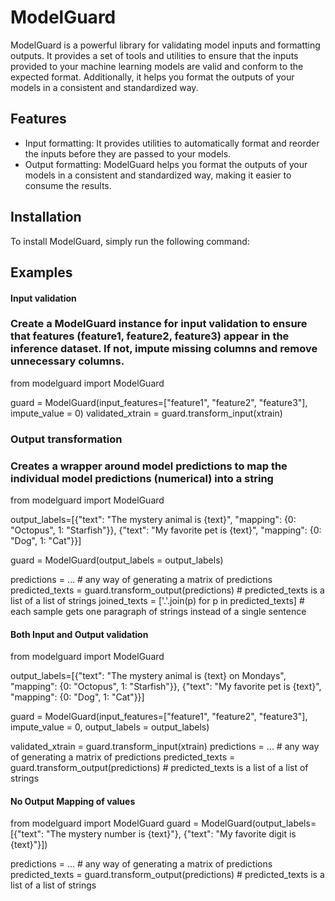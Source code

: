 # ModelGuard

ModelGuard is a powerful library for validating model inputs and formatting outputs. It provides a set of tools and utilities to ensure that the inputs provided to your machine learning models are valid and conform to the expected format. Additionally, it helps you format the outputs of your models in a consistent and standardized way.

## Features

- Input formatting: It provides utilities to automatically format and reorder the inputs before they are passed to your models.
- Output formatting: ModelGuard helps you format the outputs of your models in a consistent and standardized way, making it easier to consume the results.

## Installation

To install ModelGuard, simply run the following command:


## Examples

#### Input validation
### Create a ModelGuard instance for input validation to ensure that features (feature1, feature2, feature3) appear in the inference dataset. If not, impute missing columns and remove unnecessary columns. 

from modelguard import ModelGuard

guard = ModelGuard(input_features=["feature1", "feature2", "feature3"], impute_value = 0)
validated_xtrain = guard.transform_input(xtrain)

### Output transformation
### Creates a wrapper around model predictions to map the individual model predictions (numerical) into a string
from modelguard import ModelGuard

output_labels=[{"text": "The mystery animal is {text}", "mapping": {0: "Octopus", 1: "Starfish"}},
                {"text": "My favorite pet is {text}", "mapping": {0: "Dog", 1: "Cat"}}]


guard = ModelGuard(output_labels = output_labels)

predictions = ... # any way of generating a matrix of predictions
predicted_texts = guard.transform_output(predictions) # predicted_texts is a list of a list of strings
joined_texts = ['.'.join(p) for p in predicted_texts] # each sample gets one paragraph of strings instead of a single sentence


#### Both Input and Output validation
from modelguard import ModelGuard

output_labels=[{"text": "The mystery animal is {text} on Mondays", "mapping": {0: "Octopus", 1: "Starfish"}},
                {"text": "My favorite pet is {text}", "mapping": {0: "Dog", 1: "Cat"}}]

guard = ModelGuard(input_features=["feature1", "feature2", "feature3"], impute_value = 0, output_labels = output_labels)

validated_xtrain = guard.transform_input(xtrain)
predictions = ... # any way of generating a matrix of predictions
predicted_texts = guard.transform_output(predictions) # predicted_texts is a list of a list of strings


#### No Output Mapping of values
from modelguard import ModelGuard
guard = ModelGuard(output_labels=[{"text": "The mystery number is {text}"},
                                  {"text": "My favorite digit is {text}"}])

predictions = ... # any way of generating a matrix of predictions
predicted_texts = guard.transform_output(predictions) # predicted_texts is a list of a list of strings